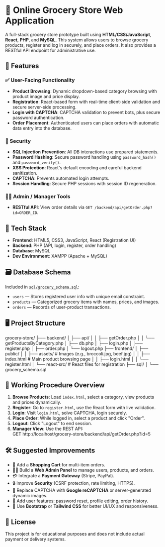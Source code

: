 # 🛒 Online Grocery Store Web Application

A full-stack grocery store prototype built using **HTML/CSS/JavaScript**, **React**, **PHP**, and **MySQL**. This system allows users to browse grocery products, register and log in securely, and place orders. It also provides a RESTful API endpoint for administrative use.

## 🚀 Features

### ✅ User-Facing Functionality
- **Product Browsing**: Dynamic dropdown-based category browsing with product image and price display.
- **Registration**: React-based form with real-time client-side validation and secure server-side processing.
- **Login with CAPTCHA**: CAPTCHA validation to prevent bots, plus secure password authentication.
- **Order Placement**: Authenticated users can place orders with automatic data entry into the database.

### 🔐 Security
- **SQL Injection Prevention**: All DB interactions use prepared statements.
- **Password Hashing**: Secure password handling using `password_hash()` and `password_verify()`.
- **XSS Protection**: React's default encoding and careful backend sanitization.
- **CAPTCHA**: Prevents automated login attempts.
- **Session Handling**: Secure PHP sessions with session ID regeneration.

### 🧑‍💼 Admin / Manager Tools
- **RESTful API**: View order details via `GET /backend/api/getOrder.php?id=ORDER_ID`.

## 🧱 Tech Stack

- **Frontend**: HTML5, CSS3, JavaScript, React (Registration UI)
- **Backend**: PHP (API, login, register, order handling)
- **Database**: MySQL
- **Dev Environment**: XAMPP (Apache + MySQL)

## 🗃️ Database Schema

Included in [`sql/grocery_schema.sql`](sql/grocery_schema.sql):
- `users` — Stores registered user info with unique email constraint.
- `products` — Categorized grocery items with names, prices, and images.
- `orders` — Records of user-product transactions.

## 🖥️ Project Structure

grocery-store/
├── backend/
│ ├── api/
│ │ ├── getOrder.php
│ │ └── getProductsByCategory.php
│ ├── db.php
│ ├── login.php
│ ├── register.php
│ ├── order.php
│ └── logout.php
├── frontend/
│ ├── public/
│ │ ├── assets/ # Images (e.g., broccoli.jpg, beef.jpg)
│ │ ├── index.html # Main product browsing page
│ │ ├── login.html
│ │ └── register.html
│ └── react-src/ # React files for registration
├── sql/
│ └── grocery_schema.sql

## 🔄 Working Procedure Overview

1. **Browse Products**: Load `index.html`, select a category, view products and prices dynamically.
2. **Register**: Go to `register.html`, use the React form with live validation.
3. **Login**: Visit `login.html`, solve CAPTCHA, login securely.
4. **Place Order**: While logged in, select a product and click "Order".
5. **Logout**: Click "Logout" to end session.
6. **Manager View**: Use the REST API:  
GET http://localhost/grocery-store/backend/api/getOrder.php?id=5


## 🛠️ Suggested Improvements

- 🛒 Add a **Shopping Cart** for multi-item orders.
- 👨‍💼 Build a **Web Admin Panel** to manage users, products, and orders.
- 💳 Integrate a **Payment Gateway** (Stripe, PayPal).
- 🔒 Improve **Security** (CSRF protection, rate limiting, HTTPS).
- 🤖 Replace CAPTCHA with **Google reCAPTCHA** or server-generated dynamic images.
- 👤 Add user features: password reset, profile editing, order history.
- 🎨 Use **Bootstrap** or **Tailwind CSS** for better UI/UX and responsiveness.


## 📄 License

This project is for educational purposes and does not include actual payment or delivery systems.
